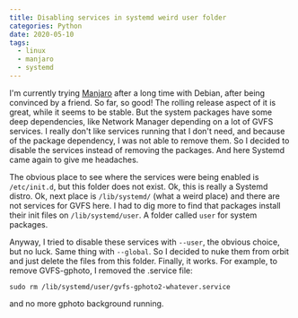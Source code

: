 ```yaml
---
title: Disabling services in systemd weird user folder
categories: Python
date: 2020-05-10
tags:
  - linux
  - manjaro
  - systemd
---
```


I'm currently trying [Manjaro](https://manjaro.org) after a long time with Debian, after being convinced by a friend. So far, so good! The rolling release aspect of it is great, while it seems to be stable. But the system packages have some deep dependencies, like Network Manager depending on a lot of GVFS services. I really don't like services running that I don't need, and because of the package dependency, I was not able to remove them. So I decided to disable the services instead of removing the packages. And here Systemd came again to give me headaches. 

The obvious place to see where the services were being enabled is `/etc/init.d`, but this folder does not exist. Ok, this is really a Systemd distro. Ok, next place is `/lib/systemd/` (what a weird place) and there are not services for GVFS here. I had to dig more to find that packages install their init files on `/lib/systemd/user`. A folder called `user` for system packages. 

Anyway, I tried to disable these services with `--user`, the obvious choice, but no luck. Same thing with `--global`. So I decided to nuke them from orbit and just delete the files from this folder. Finally, it works. For example, to remove GVFS-gphoto, I removed the .service file:

```
sudo rm /lib/systemd/user/gvfs-gphoto2-whatever.service
```

and no more gphoto background running.